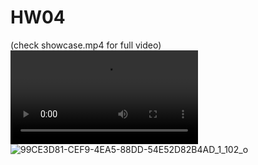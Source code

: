 # HW04
(check showcase.mp4 for full video)
![showcase.mp4](https://github.com/tmin002/IoT25-HW06/blob/main/showcase.mp4?raw=true)
![99CE3D81-CEF9-4EA5-88DD-54E52D82B4AD_1_102_o](https://github.com/user-attachments/assets/b0be7346-073d-4259-822c-fcdeedf18a8a)
